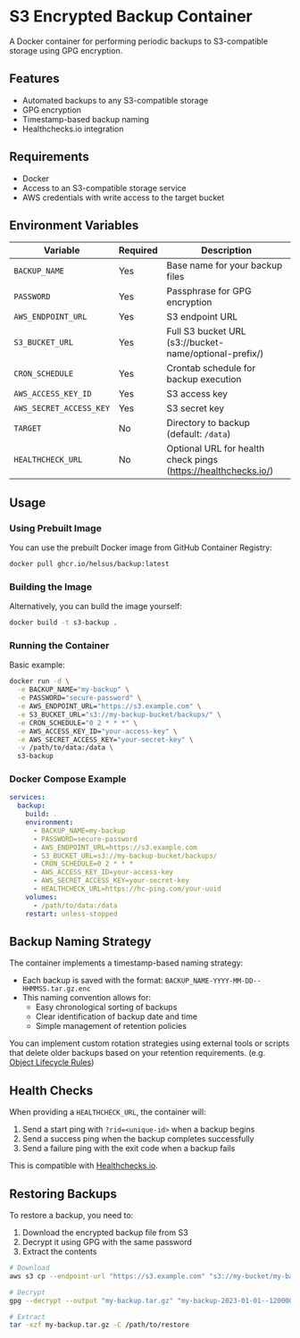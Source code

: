 # S3 Encrypted Backup Container

A Docker container for performing periodic backups to S3-compatible storage using GPG encryption.

## Features

- Automated backups to any S3-compatible storage
- GPG encryption
- Timestamp-based backup naming
- Healthchecks.io integration

## Requirements

- Docker
- Access to an S3-compatible storage service
- AWS credentials with write access to the target bucket

## Environment Variables

| Variable | Required | Description |
|----------|----------|-------------|
| `BACKUP_NAME` | Yes | Base name for your backup files |
| `PASSWORD` | Yes | Passphrase for GPG encryption |
| `AWS_ENDPOINT_URL` | Yes | S3 endpoint URL |
| `S3_BUCKET_URL` | Yes | Full S3 bucket URL (s3://bucket-name/optional-prefix/) |
| `CRON_SCHEDULE` | Yes | Crontab schedule for backup execution |
| `AWS_ACCESS_KEY_ID` | Yes | S3 access key |
| `AWS_SECRET_ACCESS_KEY` | Yes | S3 secret key |
| `TARGET` | No | Directory to backup (default: `/data`) |
| `HEALTHCHECK_URL` | No | Optional URL for health check pings (https://healthchecks.io/) |

## Usage

### Using Prebuilt Image

You can use the prebuilt Docker image from GitHub Container Registry:

```bash
docker pull ghcr.io/helsus/backup:latest
```

### Building the Image

Alternatively, you can build the image yourself:

```bash
docker build -t s3-backup .
```

### Running the Container

Basic example:

```bash
docker run -d \
  -e BACKUP_NAME="my-backup" \
  -e PASSWORD="secure-password" \
  -e AWS_ENDPOINT_URL="https://s3.example.com" \
  -e S3_BUCKET_URL="s3://my-backup-bucket/backups/" \
  -e CRON_SCHEDULE="0 2 * * *" \
  -e AWS_ACCESS_KEY_ID="your-access-key" \
  -e AWS_SECRET_ACCESS_KEY="your-secret-key" \
  -v /path/to/data:/data \
  s3-backup
```

### Docker Compose Example

```yaml
services:
  backup:
    build: .
    environment:
      - BACKUP_NAME=my-backup
      - PASSWORD=secure-password
      - AWS_ENDPOINT_URL=https://s3.example.com
      - S3_BUCKET_URL=s3://my-backup-bucket/backups/
      - CRON_SCHEDULE=0 2 * * *
      - AWS_ACCESS_KEY_ID=your-access-key
      - AWS_SECRET_ACCESS_KEY=your-secret-key
      - HEALTHCHECK_URL=https://hc-ping.com/your-uuid
    volumes:
      - /path/to/data:/data
    restart: unless-stopped
```

## Backup Naming Strategy

The container implements a timestamp-based naming strategy:

- Each backup is saved with the format: `BACKUP_NAME-YYYY-MM-DD--HHMMSS.tar.gz.enc`
- This naming convention allows for:
  - Easy chronological sorting of backups
  - Clear identification of backup date and time
  - Simple management of retention policies

You can implement custom rotation strategies using external tools or scripts that delete older backups based on your retention requirements. (e.g. [Object Lifecycle Rules](https://developers.cloudflare.com/r2/buckets/object-lifecycles/))

## Health Checks

When providing a `HEALTHCHECK_URL`, the container will:

1. Send a start ping with `?rid=<unique-id>` when a backup begins
2. Send a success ping when the backup completes successfully
3. Send a failure ping with the exit code when a backup fails

This is compatible with [Healthchecks.io](https://healthchecks.io).

## Restoring Backups

To restore a backup, you need to:

1. Download the encrypted backup file from S3
2. Decrypt it using GPG with the same password
3. Extract the contents

```bash
# Download
aws s3 cp --endpoint-url "https://s3.example.com" "s3://my-bucket/my-backup-2023-01-01--120000.tar.gz.enc" .

# Decrypt
gpg --decrypt --output "my-backup.tar.gz" "my-backup-2023-01-01--120000.tar.gz.enc"

# Extract
tar -xzf my-backup.tar.gz -C /path/to/restore
```
